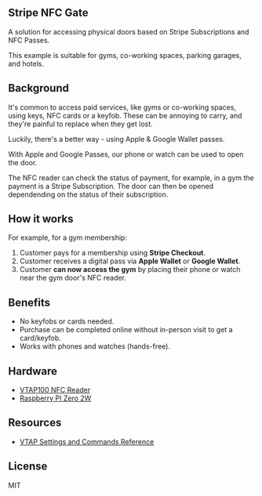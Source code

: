 Stripe NFC Gate
---------------

A solution for accessing physical doors based on Stripe Subscriptions and NFC Passes.

This example is suitable for gyms, co-working spaces, parking garages, and hotels.

## Background

It's common to access paid services, like gyms or co-working spaces, using keys, NFC cards or a keyfob. These can be annoying to carry, and they're painful to replace when they get lost.

Luckily, there's a better way - using Apple & Google Wallet passes.

With Apple and Google Passes, our phone or watch can be used to open the door.

The NFC reader can check the status of payment, for example, in a gym the payment is a Stripe Subscription. The door can then be opened dependending on the status of their subscription.

## How it works

For example, for a gym membership:

1. Customer pays for a membership using **Stripe Checkout**.
2. Customer receives a digital pass via **Apple Wallet** or **Google Wallet**.
3. Customer **can now access the gym** by placing their phone or watch near the gym door's NFC reader.

## Benefits

- No keyfobs or cards needed.
- Purchase can be completed online without in-person visit to get a card/keyfob.
- Works with phones and watches (hands-free).

## Hardware

- [VTAP100 NFC Reader](https://shop.vtapnfc.com/product/vtap100-embedded-nfc-reader-board)
- [Raspberry PI Zero 2W](https://www.raspberrypi.com/products/raspberry-pi-zero-2-w/)

## Resources

- [VTAP Settings and Commands Reference](https://www.vtapnfc.com/downloads/VTAP_Commands_Reference_Guide.pdf)

## License

MIT
